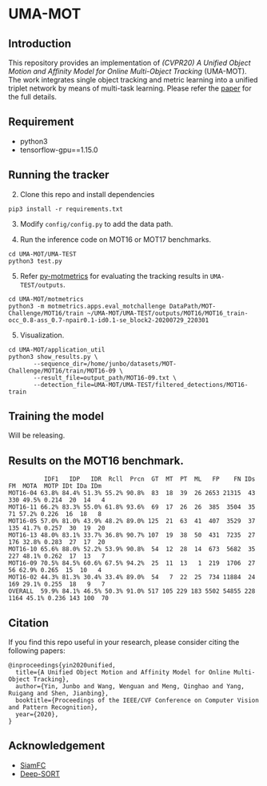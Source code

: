 # UMA-MOT

## Introduction

This repository provides an implementation of *(CVPR20) A Unified Object Motion and Affinity Model for Online Multi-Object Tracking* (UMA-MOT).
The work integrates single object tracking and metric learning into a unified triplet network by means of multi-task learning.
Please refer the [paper](https://arxiv.org/pdf/2003.11291.pdf) for the full details.

## Requirement

* python3
* tensorflow-gpu==1.15.0

## Running the tracker

2. Clone this repo and install dependencies
```
pip3 install -r requirements.txt
```
3. Modify `config/config.py` to add the data path. 

4. Run the inference code on MOT16 or MOT17 benchmarks. 
```
cd UMA-MOT/UMA-TEST
python3 test.py
```
5. Refer [py-motmetrics](https://github.com/cheind/py-motmetrics.git) for evaluating the tracking results in `UMA-TEST/outputs`.
```
cd UMA-MOT/motmetrics
python3 -m motmetrics.apps.eval_motchallenge DataPath/MOT-Challenge/MOT16/train ~/UMA-MOT/UMA-TEST/outputs/MOT16/MOT16_train-occ_0.8-ass_0.7-npair0.1-id0.1-se_block2-20200729_220301
```
5. Visualization.
```
cd UMA-MOT/application_util
python3 show_results.py \
       --sequence_dir=/home/junbo/datasets/MOT-Challenge/MOT16/train/MOT16-09 \
       --result_file=output_path/MOT16-09.txt \
       --detection_file=UMA-MOT/UMA-TEST/filtered_detections/MOT16-train
```

## Training the model

Will be releasing.

## Results on the MOT16 benchmark.

```
          IDF1   IDP   IDR  Rcll  Prcn  GT  MT  PT  ML   FP    FN IDs    FM  MOTA  MOTP IDt IDa IDm
MOT16-04 63.8% 84.4% 51.3% 55.2% 90.8%  83  18  39  26 2653 21315  43   330 49.5% 0.214  20  14   4
MOT16-11 66.2% 83.3% 55.0% 61.8% 93.6%  69  17  26  26  385  3504  35    71 57.2% 0.226  16  18   8
MOT16-05 57.0% 81.0% 43.9% 48.2% 89.0% 125  21  63  41  407  3529  37   135 41.7% 0.257  30  19  20
MOT16-13 48.0% 83.1% 33.7% 36.8% 90.7% 107  19  38  50  431  7235  27   176 32.8% 0.283  27  17  20
MOT16-10 65.6% 88.0% 52.2% 53.9% 90.8%  54  12  28  14  673  5682  35   227 48.1% 0.262  17  13   7
MOT16-09 70.5% 84.5% 60.6% 67.5% 94.2%  25  11  13   1  219  1706  27    56 62.9% 0.265  15  10   4
MOT16-02 44.3% 81.3% 30.4% 33.4% 89.0%  54   7  22  25  734 11884  24   169 29.1% 0.255  18   9   7
OVERALL  59.9% 84.1% 46.5% 50.3% 91.0% 517 105 229 183 5502 54855 228  1164 45.1% 0.236 143 100  70
```




## Citation

If you find this repo useful in your research, please consider citing the following papers:

    @inproceedings{yin2020unified,
      title={A Unified Object Motion and Affinity Model for Online Multi-Object Tracking},
      author={Yin, Junbo and Wang, Wenguan and Meng, Qinghao and Yang, Ruigang and Shen, Jianbing},
      booktitle={Proceedings of the IEEE/CVF Conference on Computer Vision and Pattern Recognition},
      year={2020},
    }




## Acknowledgement
* [SiamFC](https://github.com/bilylee/SiamFC-TensorFlow) 
* [Deep-SORT](https://github.com/nwojke/deep_sort)